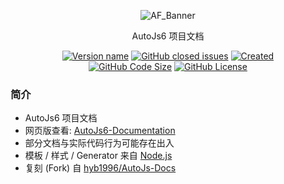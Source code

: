 <!--suppress HtmlDeprecatedAttribute -->

<div align="center">
  <p>
    <img alt="AF_Banner" src="./api/images/autojs6-documentation-banner-800×224.png"/>
  </p>

  <p>AutoJs6 项目文档</p>

  <p>
    <a href="https://supermonster003.github.io/AutoJs6-Documentation"><img alt="Version name" src="https://img.shields.io/badge/version-0.0.2-1283C3"/></a>
    <a href="https://github.com/SuperMonster003/AutoJs6-Documentation/issues"><img alt="GitHub closed issues" src="https://img.shields.io/github/issues/SuperMonster003/AutoJs6-Documentation?color=009688"/></a>
    <a href="https://github.com/SuperMonster003/AutoJs6-Documentation/commit/99a1d8490fac5b6d55f6f183db59ad833a2064ed"><img alt="Created" src="https://img.shields.io/date/1657941168?color=2e7d32&label=created"/></a>
    <br>
    <a href="https://github.com/SuperMonster003/AutoJs6-Documentation/find/master"><img alt="GitHub Code Size" src="https://img.shields.io/github/languages/code-size/SuperMonster003/AutoJs6-Documentation?color=795548"/></a>
    <a href="https://github.com/SuperMonster003/AutoJs6-Documentation/blob/master/LICENSE"><img alt="GitHub License" src="https://img.shields.io/github/license/SuperMonster003/AutoJs6-Documentation?color=534BAE"/></a>
  </p>
</div>

### 简介

* AutoJs6 项目文档
* 网页版查看: [AutoJs6-Documentation](https://supermonster003.github.io/AutoJs6-Documentation)
* 部分文档与实际代码行为可能存在出入
* 模板 / 样式 / Generator 来自 [Node.js](https://github.com/nodejs/node/tree/master/doc)
* 复刻 (Fork) 自 [hyb1996/AutoJs-Docs](https://github.com/hyb1996/AutoJs-Docs)
